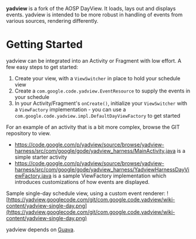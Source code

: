 **yadview** is a fork of the AOSP DayView. It loads, lays out and displays events.  yadview is intended to be more robust in handling of events from various sources, rendering differently.


# Getting Started #
yadview can be integrated into an Activity or Fragment with low effort.  A few easy steps to get started:
  1. Create your view, with a `ViewSwitcher` in place to hold your schedule view
  1. Create a `com.google.code.yadview.EventResource` to supply the events in your schedule
  1. In your Activity/Fragment's `onCreate()`, initialize your `ViewSwitcher` with a `ViewFactory` implementation - you can use a `com.google.code.yadview.impl.DefaultDayViewFactory` to get started


For an example of an activity that is a bit more complex, browse the GIT repository to view.
  * https://code.google.com/p/yadview/source/browse/yadview-harness/src/com/google/gode/yadview_harness/MainActivity.java is a simple starter activity
  * https://code.google.com/p/yadview/source/browse/yadview-harness/src/com/google/gode/yadview_harness/YadviewHarnessDayViewFactory.java is a sample ViewFactory implementation which introduces customizations of how events are displayed.

Sample single-day schedule view, using a custom event renderer:
![https://yadview.googlecode.com/git/com.google.code.yadview/wiki-content/yadview-single-day.png](https://yadview.googlecode.com/git/com.google.code.yadview/wiki-content/yadview-single-day.png)

yadview depends on [Guava](https://code.google.com/p/guava-libraries/).
